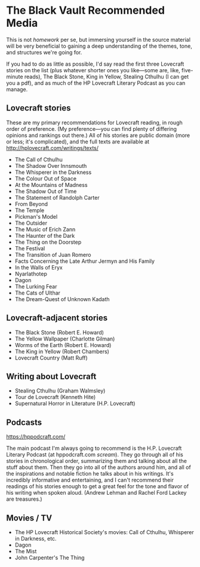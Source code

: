 # The Black Vault Recommended Media

This is not *homework* per se, but immersing yourself in the source material will be very beneficial to gaining a deep understanding of the themes, tone, and structures we're going for.

If you had to do as little as possible, I'd say read the first three Lovecraft stories on the list (plus whatever shorter ones you like—some are, like, five-minute reads), The Black Stone, King in Yellow, Stealing Cthulhu (I can get you a pdf), and as much of the HP Lovecraft Literary Podcast as you can manage. 

## Lovecraft stories

These are my primary recommendations for Lovecraft reading, in rough order of preference. (My preference—you can find plenty of differing opinions and rankings out there.) All of his stories are public domain (more or less; it's complicated), and the full texts are available at http://hplovecraft.com/writings/texts/ 

* The Call of Cthulhu
* The Shadow Over Innsmouth
* The Whisperer in the Darkness
* The Colour Out of Space
* At the Mountains of Madness
* The Shadow Out of Time
* The Statement of Randolph Carter
* From Beyond
* The Temple
* Pickman's Model
* The Outsider
* The Music of Erich Zann
* The Haunter of the Dark
* The Thing on the Doorstep
* The Festival
* The Transition of Juan Romero
* Facts Concerning the Late Arthur Jermyn and His Family
* In the Walls of Eryx
* Nyarlathotep
* Dagon
* The Lurking Fear
* The Cats of Ulthar
* The Dream-Quest of Unknown Kadath

## Lovecraft-adjacent stories

* The Black Stone (Robert E. Howard)
* The Yellow Wallpaper (Charlotte Gilman)
* Worms of the Earth (Robert E. Howard)
* The King in Yellow (Robert Chambers)
* Lovecraft Country (Matt Ruff)

## Writing about Lovecraft

* Stealing Cthulhu (Graham Walmsley)
* Tour de Lovecraft (Kenneth Hite)
* Supernatural Horror in Literature (H.P. Lovecraft)

## Podcasts

https://hppodcraft.com/

The main podcast I'm always going to recommend is the H.P. Lovecraft Literary Podcast (at hppodcraft.com *scream*). They go through all of his stories in chronological order, summarizing them and talking about all the stuff about them. Then they go into all of the authors around him, and all of the inspirations and notable fiction he talks about in his writings. It's incredibly informative and entertaining, and I can't recommend their readings of his stories enough to get a great feel for the tone and flavor of his writing when spoken aloud. (Andrew Lehman and Rachel Ford Lackey are treasures.)

## Movies / TV

* The HP Lovecraft Historical Society's movies: Call of Cthulhu, Whisperer in Darkness, etc.
* Dagon
* The Mist
* John Carpenter's The Thing
